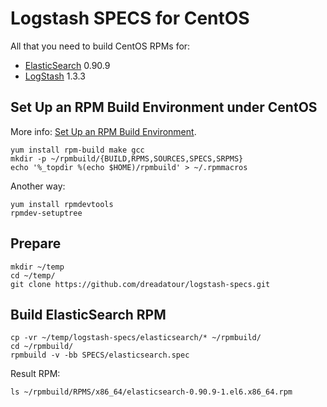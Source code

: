Logstash SPECS for CentOS
=========================

All that you need to build CentOS RPMs for:

* [ElasticSearch][elasticsearch] 0.90.9
* [LogStash][logstash] 1.3.3


Set Up an RPM Build Environment under CentOS
--------------------------------------------

More info: [Set Up an RPM Build Environment][prepare-rpm].

    yum install rpm-build make gcc
    mkdir -p ~/rpmbuild/{BUILD,RPMS,SOURCES,SPECS,SRPMS}
    echo '%_topdir %(echo $HOME)/rpmbuild' > ~/.rpmmacros

Another way:

    yum install rpmdevtools
    rpmdev-setuptree

Prepare
-------

    mkdir ~/temp
    cd ~/temp/
    git clone https://github.com/dreadatour/logstash-specs.git


Build ElasticSearch RPM
----------------

    cp -vr ~/temp/logstash-specs/elasticsearch/* ~/rpmbuild/
    cd ~/rpmbuild/
    rpmbuild -v -bb SPECS/elasticsearch.spec

Result RPM:

    ls ~/rpmbuild/RPMS/x86_64/elasticsearch-0.90.9-1.el6.x86_64.rpm

[elasticsearch]: http://www.elasticsearch.com/
[logstash]: https://http://logstash.net/
[prepare-rpm]: http://wiki.centos.org/HowTos/SetupRpmBuildEnvironment
